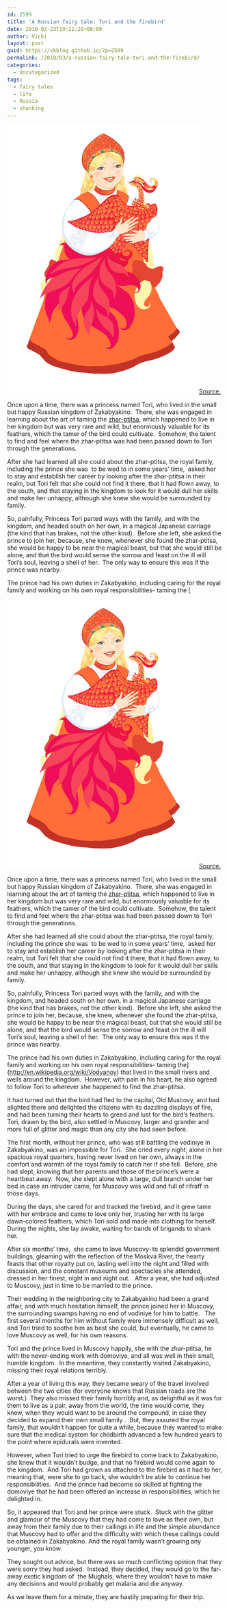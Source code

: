 ```yaml
---
id: 2599
title: 'A Russian fairy tale: Tori and the firebird'
date: 2010-03-23T19:21:28+00:00
author: Vicki
layout: post
guid: https://vkblog.github.io/?p=2599
permalink: /2010/03/a-russian-fairy-tale-tori-and-the-firebird/
categories:
  - Uncategorized
tags:
  - fairy tales
  - life
  - Russia
  - shanking
---
```

<p style="text-align: center;">
  <a href="https://raw.githubusercontent.com/vkblog/vkblog.github.io/master/public/img/2010/03/firebird.jpg"><img class="aligncenter size-full wp-image-2614" title="firebird" src="https://raw.githubusercontent.com/vkblog/vkblog.github.io/master/public/img/2010/03/firebird.jpg" alt="" width="445" height="627" /></a><a href="http://ecokot.ru/d/66644/d/dev_fi.jpg">Source. </a>
</p>

Once upon a time, there was a princess named Tori, who lived in the small but happy Russian kingdom of Zakabyakino.  There, she was engaged in learning about the art of taming the [zhar-ptitsa](http://en.wikipedia.org/wiki/Firebird_%28Slavic_folklore%29), which happened to live in her kingdom but was very rare and wild, but enormously valuable for its feathers, which the tamer of the bird could cultivate.  Somehow, the talent to find and feel where the zhar-ptitsa was had been passed down to Tori through the generations.

After she had learned all she could about the zhar-ptitsa, the royal family, including the prince she was  to be wed to in some years&#8217; time,  asked her to stay and establish her career by looking after the zhar-ptitsa in their realm, but Tori felt that she could not find it there, that it had flown away, to the south, and that staying in the kingdom to look for it would dull her skills and make her unhappy, although she knew she would be surrounded by family.

So, painfully, Princess Tori parted ways with the family, and with the kingdom, and headed south on her own, in a magical Japanese carriage (the kind that has brakes, not the other kind).  Before she left, she asked the prince to join her, because, she knew, whenever she found the zhar-ptitsa, she would be happy to be near the magical beast, but that she would still be alone, and that the bird would sense the sorrow and feast on the ill will Tori&#8217;s soul, leaving a shell of her.  The only way to ensure this was if the prince was nearby.

The prince had his own duties in Zakabyakino, including caring for the royal family and working on his own royal responsibilities- taming the [<p style="text-align: center;">
  <a href="https://raw.githubusercontent.com/vkblog/vkblog.github.io/master/public/img/2010/03/firebird.jpg"><img class="aligncenter size-full wp-image-2614" title="firebird" src="https://raw.githubusercontent.com/vkblog/vkblog.github.io/master/public/img/2010/03/firebird.jpg" alt="" width="445" height="627" /></a><a href="http://ecokot.ru/d/66644/d/dev_fi.jpg">Source. </a>
</p>

Once upon a time, there was a princess named Tori, who lived in the small but happy Russian kingdom of Zakabyakino.  There, she was engaged in learning about the art of taming the [zhar-ptitsa](http://en.wikipedia.org/wiki/Firebird_%28Slavic_folklore%29), which happened to live in her kingdom but was very rare and wild, but enormously valuable for its feathers, which the tamer of the bird could cultivate.  Somehow, the talent to find and feel where the zhar-ptitsa was had been passed down to Tori through the generations.

After she had learned all she could about the zhar-ptitsa, the royal family, including the prince she was  to be wed to in some years&#8217; time,  asked her to stay and establish her career by looking after the zhar-ptitsa in their realm, but Tori felt that she could not find it there, that it had flown away, to the south, and that staying in the kingdom to look for it would dull her skills and make her unhappy, although she knew she would be surrounded by family.

So, painfully, Princess Tori parted ways with the family, and with the kingdom, and headed south on her own, in a magical Japanese carriage (the kind that has brakes, not the other kind).  Before she left, she asked the prince to join her, because, she knew, whenever she found the zhar-ptitsa, she would be happy to be near the magical beast, but that she would still be alone, and that the bird would sense the sorrow and feast on the ill will Tori&#8217;s soul, leaving a shell of her.  The only way to ensure this was if the prince was nearby.

The prince had his own duties in Zakabyakino, including caring for the royal family and working on his own royal responsibilities- taming the](http://en.wikipedia.org/wiki/Vodyanoy) that lived in the small rivers and wells around the kingdom.  However, with pain in his heart, he also agreed to follow Tori to wherever she happened to find the zhar-ptitsa.

It had turned out that the bird had fled to the capital, Old Muscovy, and had alighted there and delighted the citizens with its dazzling displays of fire, and had been turning their hearts to greed and lust for the bird&#8217;s feathers.   Tori, drawn by the bird, also settled in Muscovy, larger and grander and more full of glitter and magic than any city she had seen before.

The first month, without her prince, who was still battling the vodiniye in Zakabyakino, was an impossible for Tori.  She cried every night, alone in her spacious royal quarters, having never lived on her own, always in the comfort and warmth of the royal family to catch her if she fell.  Before, she had slept, knowing that her parents and those of the prince&#8217;s were a heartbeat away.  Now, she slept alone with a large, dull branch under her bed in case an intruder came, for Muscovy was wild and full of rifraff in those days.

During the days, she cared for and tracked the firebird, and it grew tame with her embrace and came to love only her, trusting her with its large dawn-colored feathers, which Tori sold and made into clothing for herself.  During the nights, she lay awake, waiting for bands of brigands to shank her.

After six months&#8217; time,  she came to love Muscovy-its splendid government buildings, gleaming with the reflection of the Moskva River, the hearty feasts that other royalty put on, lasting well into the night and filled with discussion, and the constant museums and spectacles she attended, dressed in her finest, night in and night out.   After a year, she had adjusted to Muscovy, just in time to be married to the prince.

Their wedding in the neighboring city to Zakabyakino had been a grand affair, and with much hesitation himself, the prince joined her in Muscovy, the surrounding swamps having no end of vodiniye for him to battle.   The first several months for him without family were immensely difficult as well, and Tori tried to soothe him as best she could, but eventually, he came to love Muscovy as well, for his own reasons.

Tori and the prince lived in Muscovy happily, she with the zhar-ptitsa, he with the never-ending work with domoviye, and all was well in their small, humble kingdom.  In the meantime, they constantly visited Zakabyakino, missing their royal relations terribly.

After a year of living this way, they became weary of the travel involved between the two cities (for everyone knows that Russian roads are the worst.)  They also missed their family horribly and, as delightful as it was for them to live as a pair, away from the world, the time would come, they knew, when they would want to be around the compound, in case they decided to expand their own small family .  But, they assured the royal family, that wouldn&#8217;t happen for quite a while, because they wanted to make sure that the medical system for childbirth advanced a few hundred years to the point where epidurals were invented.

However, when Tori tried to urge the firebird to come back to Zakabyakino, she knew that it wouldn&#8217;t budge, and that no firebird would come again to the kingdom.  And Tori had grown as attached to the firebird as it had to her, meaning that, were she to go back, she wouldn&#8217;t be able to continue her responsibilities.  And the prince had become so skilled at fighting the domoviye that he had been offered an increase in responsibilities, which he delighted in.

So, it appeared that Tori and her prince were stuck.  Stuck with the glitter and glamour of the Muscovy that they had come to love as their own, but away from their family due to their callings in life and the simple abundance that Muscovy had to offer and the difficulty with which these callings could be obtained in Zakabyakino. And the royal family wasn&#8217;t growing any younger, you know.

They sought out advice, but there was so much conflicting opinion that they were sorry they had asked.  Instead, they decided, they would go to the far-away exotic kingdom of  the Mughals, where they wouldn&#8217;t have to make any decisions and would probably get malaria and die anyway.

As we leave them for a minute, they are hastily preparing for their trip.